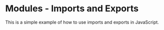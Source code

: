 # Modules - Imports and Exports

This is a simple example of how to use imports and exports in JavaScript.
